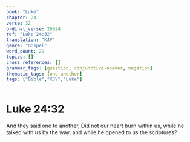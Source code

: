 ```yaml
---
book: "Luke"
chapter: 24
verse: 32
ordinal_verse: 26024
ref: "Luke 24:32"
translation: "KJV"
genre: "Gospel"
word_count: 29
topics: []
cross_references: []
grammar_tags: [question, conjunctive-opener, negation]
thematic_tags: [one-another]
tags: ["Bible","KJV","Luke"]
---
```


# Luke 24:32

And they said one to another, Did not our heart burn within us, while he talked with us by the way, and while he opened to us the scriptures?
